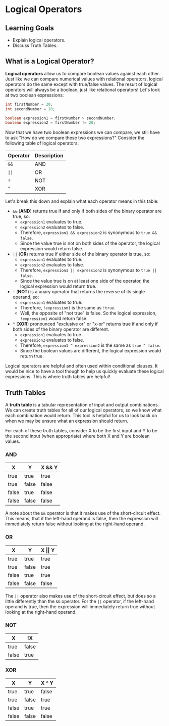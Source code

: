 # Logical Operators

## Learning Goals

- Explain logical operators.
- Discuss Truth Tables.

## What is a Logical Operator?

**Logical operators** allow us to compare boolean values against each other.
Just like we can compare numerical values with relational operators, logical
operators do the same except with true/false values. The result of logical
operators will always be a boolean, just like relational operators! Let's
look at two boolean expressions:

```java
int firstNumber = 20;
int secondNumber = 10;

boolean expression1 = firstNumber > secondNumber;
boolean expression2 = firstNumber != 20;
```

Now that we have two boolean expressions we can compare, we still have to ask
"How do we compare these two expressions?" Consider the following table of
logical operators:

| Operator                  | Description |
|---------------------------|-------------|
| `&&`                      | AND         |
| <code>&vert;&vert;</code> | OR          |
| `!`                       | NOT         |
| `^`                       | XOR         |

Let's break this down and explain what each operator means in this table:

- `&&` (**AND**) returns true if and only if both sides of the binary operator
  are true, so:
    - `expression1` evaluates to true.
    - `expression2` evaluates to false.
    - Therefore, `expression1 && expression2` is synonymous to `true && false`.
    - Since the value true is not on both sides of the operator, the logical
      expression would return false.
- `||` (**OR**) returns true if either side of the binary operator is true, so:
    - `expression1` evaluates to true.
    - `expression2` evaluates to false.
    - Therefore, `expression1 || expression2` is synonymous to `true || false`.
    - Since the value true is on at least one side of the operator, the logical
      expression would return true.
- `!` (**NOT**) is a unary operator that returns the reverse of its single
  operand, so:
    - `expression1` evaluates to true.
    - Therefore, `!expression1` is the same as `!true`.
    - Well, the opposite of "not true" is false. So the logical expression,
      `!expression1` would return false.
- `^` (**XOR**) pronounced "exclusive or" or "x-or" returns true if and only if
  both sides of the binary operator are different.
    - `expression1` evaluates to true.
    - `expression2` evaluates to false.
    - Therefore, `expression1 ^ expression2` is the same as `true ^ false`.
    - Since the boolean values are different, the logical expression would return
      true.

Logical operators are helpful and often used within conditional clauses.
It would be nice to have a tool though to help us quickly evaluate these
logical expressions. This is where truth tables are helpful!

## Truth Tables

A **truth table** is a tabular representation of input and output combinations.
We can create truth tables for all of our logical operators, so we know what
each combination would return. This tool is helpful for us to look back on
when we may be unsure what an expression should return.

For each of these truth tables, consider X to be the first input and Y to be
the second input (when appropriate) where both X and Y are boolean values.

### AND

| X     | Y     | X && Y |
|-------|-------|--------|
| true  | true  | true   |
| true  | false | false  |
| false | true  | false  |
| false | false | false  |

A note about the `&&` operator is that it makes use of the short-circuit effect.
This means, that if the left-hand operand is false, then the expression will
immediately return false without looking at the right-hand operand.

### OR

| X     | Y     | X &vert;&vert; Y |
|-------|-------|------------------|
| true  | true  | true             |
| true  | false | true             |
| false | true  | true             |
| false | false | false            |

The `||` operator also makes use of the short-circuit effect, but does so a
little differently than the `&&` operator. For the `||` operator, if the
left-hand operand is true, then the expression will immediately return true
without looking at the right-hand operand.

### NOT

| X     | !X    |
|-------|-------|
| true  | false |
| false | true  |

### XOR

| X     | Y     | X ^ Y |
|-------|-------|-------|
| true  | true  | false |
| true  | false | true  |
| false | true  | true  |
| false | false | false |
